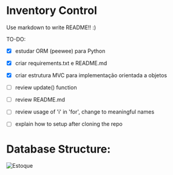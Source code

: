# Inventory Control

Use markdown to write README!!
:)

TO-DO:
- [x] estudar ORM (peewee) para Python
- [x] criar requirements.txt e README.md
- [x] criar estrutura MVC para implementação orientada a objetos
- [ ] review update() function
- [ ] review README.md
- [ ] review usage of 'i' in 'for', change to meaningful names
- [ ] explain how to setup after cloning the repo


# Database Structure:
![Estoque](https://user-images.githubusercontent.com/38052584/95916581-4257f380-0d7f-11eb-8d23-1743aafd9669.png)
